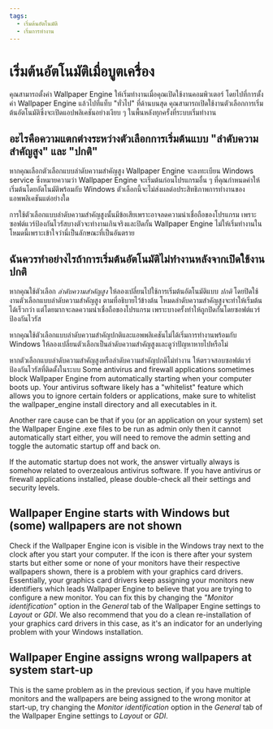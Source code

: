 ```yaml
---
tags:
  - เริ่มต้นอัตโนมัติ
  - เริ่มการทำงาน
---
```


# เริ่มต้นอัตโนมัติเมื่อบูตเครื่อง

คุณสามารถตั้งค่า Wallpaper Engine ให้เริ่มทำงานเมื่อคุณเปิดใช้งานคอมพิวเตอร์ โดยไปที่การตั้งค่า Wallpaper Engine แล้วไปที่แท็บ "ทั่วไป" ที่ด้านบนสุด คุณสามารถเปิดใช้งานตัวเลือกการเริ่มต้นอัตโนมัติซึ่งจะเปิดแอปพลิเคชันอย่างเงียบ ๆ ในพื้นหลังทุกครั้งที่ระบบเริ่มทำงาน

## อะไรคือความแตกต่างระหว่างตัวเลือกการเริ่มต้นแบบ "ลำดับความสำคัญสูง" และ "ปกติ"

หากคุณเลือกตัวเลือกแบบลำดับความสำคัญสูง Wallpaper Engine จะลงทะเบียน Windows service ซึ่งหมายความว่า Wallpaper Engine จะเริ่มต้นก่อนโปรแกรมอื่น ๆ ที่คุณกำหนดค่าให้เริ่มต้นโดยอัตโนมัติพร้อมกับ Windows ตัวเลือกนี้จะไม่ส่งผลต่อประสิทธิภาพการทำงานของแอพพลิเคชันแต่อย่างใด

การใช้ตัวเลือกแบบลำดับความสำคัญสูงนั้นมีข้อเสียเพราะอาจลดความน่าเชื่อถือของโปรแกรม เพราะซอฟต์แวร์ป้องกันไวรัสบางตัวจะทำงานเกินจริงและปิดกั้น Wallpaper Engine ไม่ให้เริ่มทำงานในโหมดนี้เพราะเข้าใจว่านี่เป็นลักษณะที่เป็นอันตราย

## ฉันควรทำอย่างไรถ้าการเริ่มต้นอัตโนมัติไม่ทำงานหลังจากเปิดใช้งานปกติ

หากคุณใช้ตัวเลือก *ลำดับความสำคัญสูง* ให้ลองเปลี่ยนไปใช้การเริ่มต้นอัตโนมัติแบบ *ปกติ* โดยปิดใช้งานตัวเลือกแบบลำดับความสำคัญสูง ตามที่อธิบายไว้ข้างต้น โหมดลำดับความสำคัญสูงจะทำให้เริ่มต้นได้เร็วกว่า แต่โดยมากจะลดความน่าเชื่อถือของโปรแกรม เพราะบางครั้งทำให้ถูกปิดกั้นโดยซอฟต์แวร์ป้องกันไวรัส

หากคุณใช้ตัวเลือกแบบลำดับความสำคัญปกติและแอพพลิเคชันไม่ได้เริ่มการทำงานพร้อมกับ Windows ให้ลองเปลี่ยนตัวเลือกเป็นลำดับความสำคัญสูงและดูว่าปัญหาหายไปหรือไม่

หากตัวเลือกแบบลำดับความสำคัญสูงหรือลำดับความสำคัญปกติไม่ทำงาน ให้ตรวจสอบซอฟต์แวร์ป้องกันไวรัสที่ติดตั้งในระบบ Some antivirus and firewall applications sometimes block Wallpaper Engine from automatically starting when your computer boots up. Your antivirus software likely has a "whitelist" feature which allows you to ignore certain folders or applications, make sure to whitelist the wallpaper_engine install directory and all executables in it.

Another rare cause can be that if you (or an application on your system) set the Wallpaper Engine .exe files to be run as admin only then it cannot automatically start either, you will need to remove the admin setting and toggle the automatic startup off and back on.

If the automatic startup does not work, the answer virtually always is somehow related to overzealous antivirus software. If you have antivirus or firewall applications installed, please double-check all their settings and security levels.

## Wallpaper Engine starts with Windows but (some) wallpapers are not shown

 Check if the Wallpaper Engine icon is visible in the Windows tray next to the clock after you start your computer. If the icon is there after your system starts but either some or none of your monitors have their respective wallpapers shown, there is a problem with your graphics card drivers. Essentially, your graphics card drivers keep assigning your monitors new identifiers which leads Wallpaper Engine to believe that you are trying to configure a new monitor. You can fix this by changing the *"Monitor identification"* option in the *General* tab of the Wallpaper Engine settings to *Layout* or *GDI*. We also recommend that you do a clean re-installation of your graphics card drivers in this case, as it's an indicator for an underlying problem with your Windows installation.

 ## Wallpaper Engine assigns wrong wallpapers at system start-up

 This is the same problem as in the previous section, if you have multiple monitors and the wallpapers are being assigned to the wrong monitor at start-up, try changing the *Monitor identification* option in the *General* tab of the Wallpaper Engine settings to *Layout* or *GDI*.